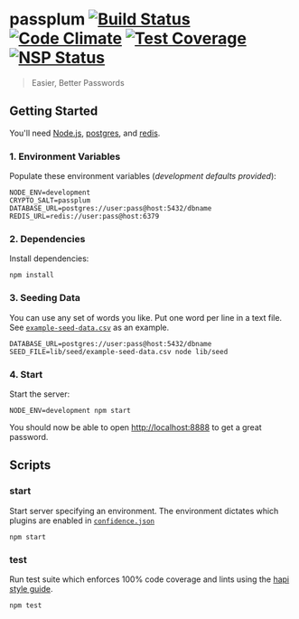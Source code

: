 # passplum [![Build Status](https://travis-ci.org/maxbeatty/passplum.svg)](https://travis-ci.org/maxbeatty/passplum) [![Code Climate](https://codeclimate.com/github/maxbeatty/passplum/badges/gpa.svg)](https://codeclimate.com/github/maxbeatty/passplum) [![Test Coverage](https://codeclimate.com/github/maxbeatty/passplum/badges/coverage.svg)](https://codeclimate.com/github/maxbeatty/passplum) [![NSP Status](https://nodesecurity.io/orgs/maxbeatty/projects/9a81a166-ba71-405c-967f-9e02d791f241/badge)](https://nodesecurity.io/orgs/maxbeatty/projects/9a81a166-ba71-405c-967f-9e02d791f241)

> Easier, Better Passwords

## Getting Started

You'll need [Node.js](https://nodejs.org/en/), [postgres](www.postgresql.org), and [redis](http://redis.io/).

### 1. Environment Variables

Populate these environment variables (_development defaults provided_):

```
NODE_ENV=development
CRYPTO_SALT=passplum
DATABASE_URL=postgres://user:pass@host:5432/dbname
REDIS_URL=redis://user:pass@host:6379
```

### 2. Dependencies

Install dependencies:

```
npm install
```

### 3. Seeding Data

You can use any set of words you like. Put one word per line in a text file. See [`example-seed-data.csv`](https://github.com/maxbeatty/passplum/blob/master/example-seed-data.csv) as an example.

```
DATABASE_URL=postgres://user:pass@host:5432/dbname SEED_FILE=lib/seed/example-seed-data.csv node lib/seed
```

### 4. Start

Start the server:

```
NODE_ENV=development npm start
```

You should now be able to open [http://localhost:8888](http://localhost:8888) to get a great password.

## Scripts

### start

Start server specifying an environment. The environment dictates which plugins are enabled in [`confidence.json`](https://github.com/maxbeatty/passplum/blob/master/confidence.json)

```
npm start
```

### test

Run test suite which enforces 100% code coverage and lints using the [hapi style guide](https://github.com/continuationlabs/eslint-plugin-hapi).

```
npm test
```
